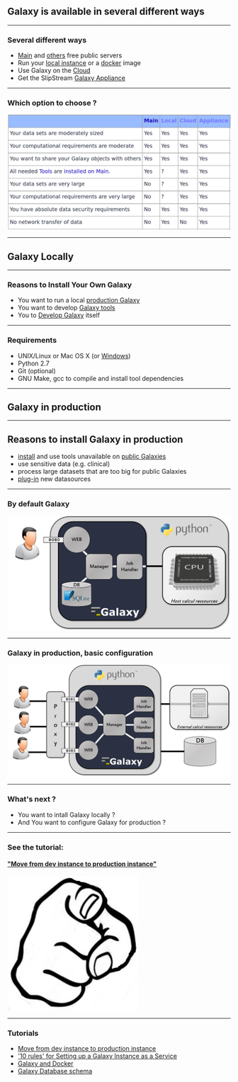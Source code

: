 ## Galaxy is available in several different ways 

---

###  Several different ways

- [Main](http://usegalaxy.org/) and [others](https://galaxyproject.org/public-galaxy-servers/) free public servers
- Run your [local instance](https://galaxyproject.org/admin/get-galaxy/) or a [docker](https://github.com/bgruening/docker-galaxy-stable) image
- Use Galaxy on the [Cloud](https://galaxyproject.org/cloud/)
- Get the SlipStream [Galaxy Appliance](https://bioteam.net/products/galaxy-appliance/)

---

### Which option to choose ?

[](https://galaxyproject.org/choices/)

![](../images/options-to-choose.png)

---

## Galaxy Locally

---

### Reasons to Install Your Own Galaxy

- You want to run a local [production Galaxy](https://galaxyproject.org/admin/config/performance/production-server/) 
- You want to develop [Galaxy tools](https://galaxyproject.org/admin/tools/add-tool-tutorial)
- You to [Develop Galaxy](https://galaxyproject.org/develop/) itself

---

### Requirements

- UNIX/Linux or Mac OS X (or [Windows](https://galaxyproject.org/admin/config/windows))
- Python 2.7
- Git (optional)
- GNU Make, gcc to compile and install tool dependencies

---

## Galaxy in production

---

## Reasons to install Galaxy in production

- [install](https://galaxyproject.org/admin/tools/add-tool-tutorial) and use tools unavailable on [public Galaxies](https://galaxyproject.org/public-galaxy-servers)
- use sensitive data (e.g. clinical) 
- process large datasets that are too big for public Galaxies 
- [plug-in](https://galaxyproject.org/admin/internals/data-sources) new datasources 

---

### By default Galaxy
<!-- - Uses SQLite
- Uses a built-in HTTP Server
- Runs all tools locally
- Runs in a single process --> 

![](../images/installG1.png)

---

### Galaxy in production, basic configuration
<!-- - Switching to a database server
- Using a proxy server
- Using a compute cluster -->

![](../images/installG2.png)

---

### What's next ?

- You want to intall Galaxy locally ?
- And You want to configure Galaxy for production ?

---

### See the tutorial:

#### ["Move from dev instance to production instance"](dev_to_production.html)
![](../images/you.jpg)

---

### Tutorials

- [Move from dev instance to production instance](dev_to_production.html)
- ['10 rules' for Setting up a Galaxy Instance as a Service](10rules_for_GaaS.html)
- [Galaxy and Docker](galaxy_docker.html)
- [Galaxy Database schema](database_schema.html)

